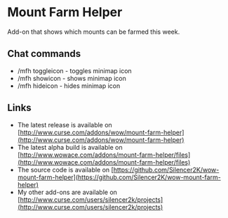 Mount Farm Helper
=================

Add-on that shows which mounts can be farmed this week.

Chat commands
-------------

* /mfh toggleicon - toggles minimap icon
* /mfh showicon - shows minimap icon
* /mfh hideicon - hides minimap icon

Links
-----

* The latest release is available on [http://www.curse.com/addons/wow/mount-farm-helper](http://www.curse.com/addons/wow/mount-farm-helper)
* The latest alpha build is available on [http://www.wowace.com/addons/mount-farm-helper/files](http://www.wowace.com/addons/mount-farm-helper/files)
* The source code is available on [https://github.com/Silencer2K/wow-mount-farm-helper](https://github.com/Silencer2K/wow-mount-farm-helper)
* My other add-ons are available on [http://www.curse.com/users/silencer2k/projects](http://www.curse.com/users/silencer2k/projects)
